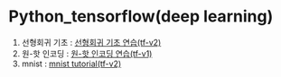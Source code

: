 # Python_tensorflow(deep learning)

1. 선형회귀 기초 : <a href="https://github.com/kimTH65/Python_tensorflow/blob/main/linearRegression.ipynb">선형회귀 기초 연습(tf-v2)</a> <br>
2. 원-핫 인코딩 : <a href="https://github.com/kimTH65/Python_tensorflow/blob/main/oneHotEncording.ipynb">원-핫 인코딩 연습(tf-v1)</a> 
3. mnist : <a href="https://github.com/kimTH65/Python_tensorflow/blob/main/mNist.ipynb">mnist tutorial(tf-v2)</a> <br>
